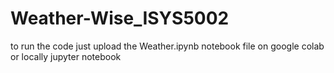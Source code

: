 # Weather-Wise_ISYS5002

to run the code just upload the Weather.ipynb notebook file on google colab or locally jupyter notebook
